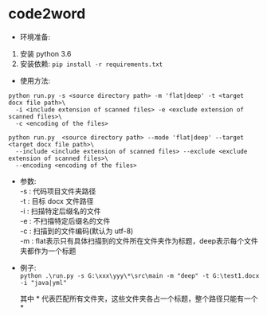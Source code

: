 # code2word

- 环境准备:
1. 安装 python 3.6
2. 安装依赖: `pip install -r requirements.txt`

- 使用方法:
```
python run.py -s <source directory path> -m 'flat|deep' -t <target docx file path>\
  -i <include extension of scanned files> -e <exclude extension of scanned files>\
  -c <encoding of the files>
```

```
python run.py  <source directory path> --mode 'flat|deep' --target <target docx file path>\
  --include <include extension of scanned files> --exclude <exclude extension of scanned files>\
  --encoding <encoding of the files>
```

- 参数:\
-s : 代码项目文件夹路径\
-t : 目标 docx 文件路径\
-i : 扫描特定后缀名的文件\
-e : 不扫描特定后缀名的文件\
-c : 扫描到的文件编码(默认为 utf-8)\
-m : flat表示只有具体扫描到的文件所在文件夹作为标题，deep表示每个文件夹都作为一个标题

- 例子:\
`python .\run.py -s G:\xxx\yyy\*\src\main -m "deep" -t G:\test1.docx -i "java|yml"`

  其中 * 代表匹配所有文件夹，这些文件夹各占一个标题，整个路径只能有一个 *
